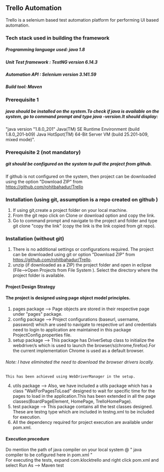 ## Trello Automation
 Trello is a selenium based test automation platform for performing UI 
  based automation. 

### Tech stack used in building the framework 
##### Programming language used: java 1.8
##### Unit Test framework : TestNG version 6.14.3
##### Automation API : Selenium version 3.141.59
##### Build tool: Maven

### Prerequisite 1
##### java should be installed on the system.To check if java is available on the system, go to command prompt and type java -version.It should display: 
    
"java version "1.8.0_201"
Java(TM) SE Runtime Environment (build 1.8.0_201-b09)
Java HotSpot(TM) 64-Bit Server VM (build 25.201-b09, mixed mode)".

### Prerequisite 2 (not mandatory)
##### git should be configured on the system to pull the project from github. 

If github is not configured on the system, then project can be downloaded using the option "Download ZIP" from https://github.com/rohitbahadur/Trello





### Installation (using git, assumption is a repo created on github )
1. If using git,create a project folder on your local machine.
2. From the git repo click on Clone or download option and copy the link. 
2. Go to command prompt and navigate to the project and folder and type git clone "copy the link" (copy the link is the link copied from git repo).




### Installation (without git)
1. There is no additional settings or configurations required. The 
   project can be downloaded using git or option "Download ZIP" from 
   https://github.com/rohitbahadur/Trello.
2. unzip (if downloaded as a ZIP) the project folder and open in eclipse 
    (File-->Open Projects from File System ). Select the directory where 
    the project folder is available.



#### Project Design Strategy
#### The project is designed using page object model principles.
1. pages package --> Page objects are stored in their respective page 
   under "pages" 
   package.
2. config package --> Project configurations (baseurl, username, 
   password) which are used to 
   navigate to respective url and credentials need to login to 
   application are maintained in this package ProjectConfig.properties 
   file.
3. setup package --> This package has DriverSetup class to initialize the 
   webdriver/s which is used to launch the browser/s(chrome,firefox).For 
   the current implementation Chrome is used as a default browser.
###### Note: I have eliminated the need to download the browser drivers locally.
    This has been achieved using WebDriverManager in the setup.
4. utils package --> Also, we have included a utils package which has a 
   class "WaitForPagesToLoad" designed to wait for specific time for the 
   pages to load in the application.This has been extended in all the 
   page classes(BoardPageElement, HomePage, TrelloHomePage).
5. test package --> This package contains all the test classes designed. 
   These are testng type which are included in testng.xml to be included 
   for execution.
6. All the dependency required for project execution are available under 
   pom.xml.


#### Execution procedure
Do mention the path of java compiler on your local system @
"<build> 
 <plugins>
<plugin>
    <configuration>
    <executable> java compiler to be cofigured here</executable>  in pom.xml
"   
     For executing the tests, expand com.klocktrello and right click pom.xml and select Run As --> Maven test
     

